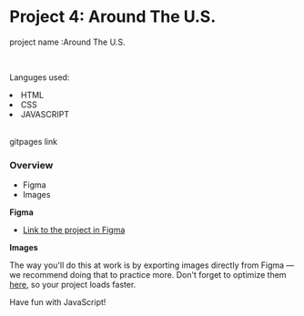 # Project 4: Around The U.S.
<p> project name :Around The U.S.</p><br>
<p>Languges used:</p>
<lu>
<li>HTML</li>
<li>CSS</li>
<li>JAVASCRIPT</li>
</ul><br>
<p><a src= "https://romans1995.github.io/web_project_4/">gitpages link</a><p>

### Overview

* Figma
* Images

**Figma**

* [Link to the project in Figma](https://www.figma.com/file/SurN1jaeEQIhuZEDMhmWWf/Sprint-4-Around-The-U.S.-desktop-mobile?node-id=0%3A1)

**Images**

The way you'll do this at work is by exporting images directly from Figma — we recommend doing that to practice more. Don't forget to optimize them [here](https://tinypng.com/), so your project loads faster. 

Have fun with JavaScript!
